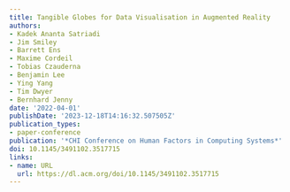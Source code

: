 ```yaml
---
title: Tangible Globes for Data Visualisation in Augmented Reality
authors:
- Kadek Ananta Satriadi
- Jim Smiley
- Barrett Ens
- Maxime Cordeil
- Tobias Czauderna
- Benjamin Lee
- Ying Yang
- Tim Dwyer
- Bernhard Jenny
date: '2022-04-01'
publishDate: '2023-12-18T14:16:32.507505Z'
publication_types:
- paper-conference
publication: '*CHI Conference on Human Factors in Computing Systems*'
doi: 10.1145/3491102.3517715
links:
- name: URL
  url: https://dl.acm.org/doi/10.1145/3491102.3517715
---
```

